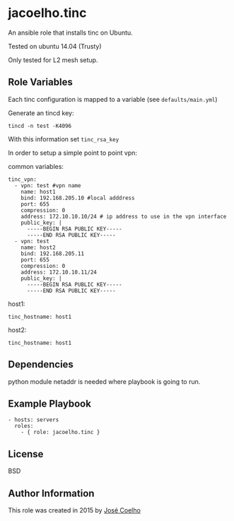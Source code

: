 jacoelho.tinc
=========

An ansible role that installs tinc on Ubuntu.

Tested on ubuntu 14.04 (Trusty)

Only tested for L2 mesh setup.

Role Variables
--------------

Each tinc configuration is mapped to a variable (see `defaults/main.yml`)

Generate an tincd key:

    tincd -n test -K4096

With this information set ```tinc_rsa_key```

In order to setup a simple point to point vpn:

common variables:
  
    tinc_vpn:
      - vpn: test #vpn name 
        name: host1  
        bind: 192.168.205.10 #local adddress 
        port: 655
        compression: 0
        address: 172.10.10.10/24 # ip address to use in the vpn interface
        public_key: |
          -----BEGIN RSA PUBLIC KEY-----
          -----END RSA PUBLIC KEY-----
      - vpn: test
        name: host2 
        bind: 192.168.205.11
        port: 655
        compression: 0
        address: 172.10.10.11/24
        public_key: |
          -----BEGIN RSA PUBLIC KEY-----
          -----END RSA PUBLIC KEY-----

host1:

    tinc_hostname: host1

host2:

    tinc_hostname: host1

Dependencies
------------

python module netaddr is needed where playbook is going to run.


Example Playbook
----------------

    - hosts: servers
      roles:
        - { role: jacoelho.tinc }

License
-------

BSD

Author Information
------------------

This role was created in 2015 by [José Coelho](https://github.com/jacoelho)
